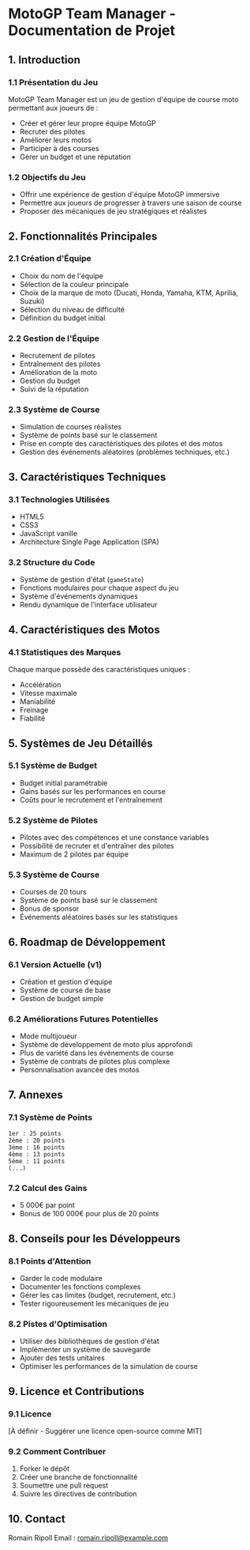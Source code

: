 # MotoGP Team Manager - Documentation de Projet

## 1. Introduction

### 1.1 Présentation du Jeu
MotoGP Team Manager est un jeu de gestion d'équipe de course moto permettant aux joueurs de :
- Créer et gérer leur propre équipe MotoGP
- Recruter des pilotes
- Améliorer leurs motos
- Participer à des courses
- Gérer un budget et une réputation

### 1.2 Objectifs du Jeu
- Offrir une expérience de gestion d'équipe MotoGP immersive
- Permettre aux joueurs de progresser à travers une saison de course
- Proposer des mécaniques de jeu stratégiques et réalistes

## 2. Fonctionnalités Principales

### 2.1 Création d'Équipe
- Choix du nom de l'équipe
- Sélection de la couleur principale
- Choix de la marque de moto (Ducati, Honda, Yamaha, KTM, Aprilia, Suzuki)
- Sélection du niveau de difficulté
- Définition du budget initial

### 2.2 Gestion de l'Équipe
- Recrutement de pilotes
- Entraînement des pilotes
- Amélioration de la moto
- Gestion du budget
- Suivi de la réputation

### 2.3 Système de Course
- Simulation de courses réalistes
- Système de points basé sur le classement
- Prise en compte des caractéristiques des pilotes et des motos
- Gestion des événements aléatoires (problèmes techniques, etc.)

## 3. Caractéristiques Techniques

### 3.1 Technologies Utilisées
- HTML5
- CSS3
- JavaScript vanille
- Architecture Single Page Application (SPA)

### 3.2 Structure du Code
- Système de gestion d'état (`gameState`)
- Fonctions modulaires pour chaque aspect du jeu
- Système d'événements dynamiques
- Rendu dynamique de l'interface utilisateur

## 4. Caractéristiques des Motos

### 4.1 Statistiques des Marques
Chaque marque possède des caractéristiques uniques :
- Accélération
- Vitesse maximale
- Maniabilité
- Freinage
- Fiabilité

## 5. Systèmes de Jeu Détaillés

### 5.1 Système de Budget
- Budget initial paramétrable
- Gains basés sur les performances en course
- Coûts pour le recrutement et l'entraînement

### 5.2 Système de Pilotes
- Pilotes avec des compétences et une constance variables
- Possibilité de recruter et d'entraîner des pilotes
- Maximum de 2 pilotes par équipe

### 5.3 Système de Course
- Courses de 20 tours
- Système de points basé sur le classement
- Bonus de sponsor
- Événements aléatoires basés sur les statistiques

## 6. Roadmap de Développement

### 6.1 Version Actuelle (v1)
- Création et gestion d'équipe
- Système de course de base
- Gestion de budget simple

### 6.2 Améliorations Futures Potentielles
- Mode multijoueur
- Système de développement de moto plus approfondi
- Plus de variété dans les événements de course
- Système de contrats de pilotes plus complexe
- Personnalisation avancée des motos

## 7. Annexes

### 7.1 Système de Points
```
1er : 25 points
2ème : 20 points
3ème : 16 points
4ème : 13 points
5ème : 11 points
(...)
```

### 7.2 Calcul des Gains
- 5 000€ par point
- Bonus de 100 000€ pour plus de 20 points

## 8. Conseils pour les Développeurs

### 8.1 Points d'Attention
- Garder le code modulaire
- Documenter les fonctions complexes
- Gérer les cas limites (budget, recrutement, etc.)
- Tester rigoureusement les mécaniques de jeu

### 8.2 Pistes d'Optimisation
- Utiliser des bibliothèques de gestion d'état
- Implémenter un système de sauvegarde
- Ajouter des tests unitaires
- Optimiser les performances de la simulation de course

## 9. Licence et Contributions

### 9.1 Licence
[À définir - Suggérer une licence open-source comme MIT]

### 9.2 Comment Contribuer
1. Forker le dépôt
2. Créer une branche de fonctionnalité
3. Soumettre une pull request
4. Suivre les directives de contribution

## 10. Contact

Romain Ripoll
Email : romain.ripoll@example.com